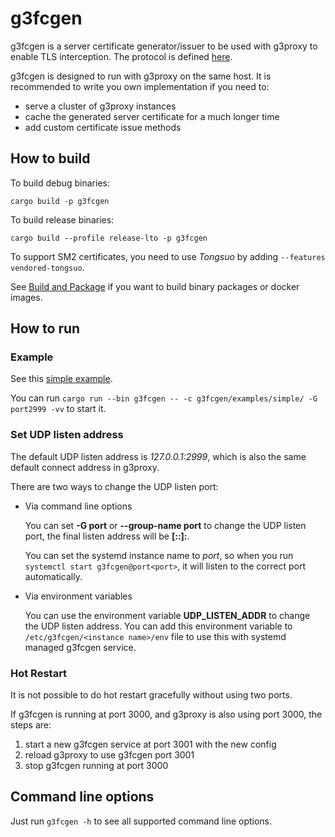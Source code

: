 # g3fcgen

g3fcgen is a server certificate generator/issuer to be used with g3proxy to enable TLS interception.
The protocol is
defined [here](https://g3-project.readthedocs.io/projects/g3proxy/en/latest/protocol/helper/cert_generator.html).

g3fcgen is designed to run with g3proxy on the same host.
It is recommended to write you own implementation if you need to:

- serve a cluster of g3proxy instances
- cache the generated server certificate for a much longer time
- add custom certificate issue methods

## How to build

To build debug binaries:

```shell
cargo build -p g3fcgen
```

To build release binaries:

```shell
cargo build --profile release-lto -p g3fcgen
```

To support SM2 certificates, you need to use *Tongsuo* by adding `--features vendored-tongsuo`.

See [Build and Package](../doc/build_and_package.md) if you want to build binary packages or docker images.

## How to run

### Example

See this [simple example](examples/simple).

You can run `cargo run --bin g3fcgen -- -c g3fcgen/examples/simple/ -G port2999 -vv` to start it.

### Set UDP listen address

The default UDP listen address is *127.0.0.1:2999*, which is also the same default connect address in g3proxy.

There are two ways to change the UDP listen port:

- Via command line options

  You can set **-G port<port>** or **--group-name port<port>** to change the UDP listen port,
  the final listen address will be **[::]:<port>**.

  You can set the systemd instance name to *port<port>*, so when you run `systemctl start g3fcgen@port<port>`,
  it will listen to the correct port automatically.

- Via environment variables

  You can use the environment variable **UDP_LISTEN_ADDR** to change the UDP listen address.
  You can add this environment variable to `/etc/g3fcgen/<instance name>/env` file to use this with
  systemd managed g3fcgen service.

### Hot Restart

It is not possible to do hot restart gracefully without using two ports.

If g3fcgen is running at port 3000, and g3proxy is also using port 3000, the steps are:

1. start a new g3fcgen service at port 3001 with the new config
2. reload g3proxy to use g3fcgen port 3001
3. stop g3fcgen running at port 3000

## Command line options

Just run `g3fcgen -h` to see all supported command line options.
